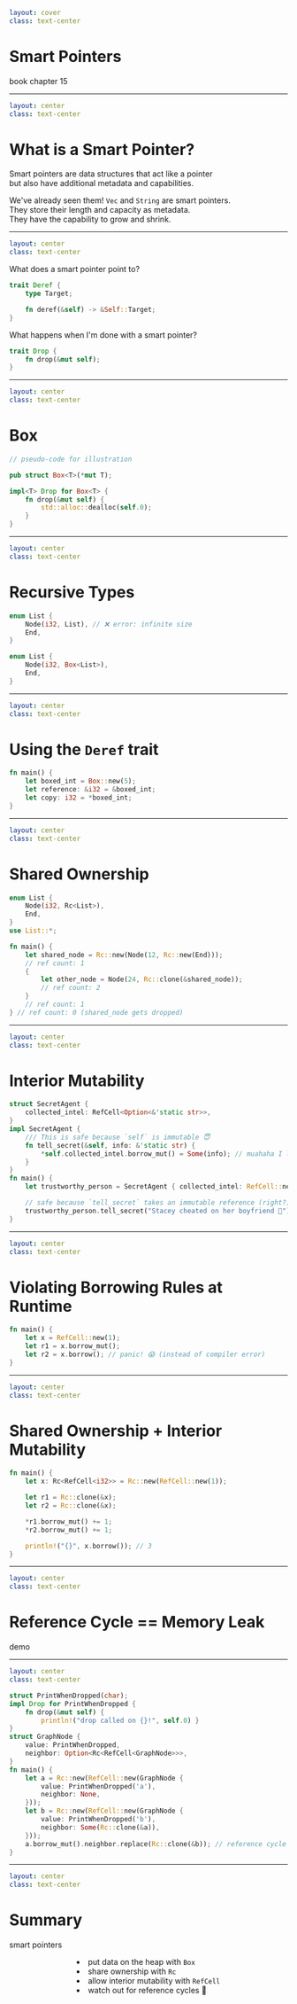 ```yaml
layout: cover
class: text-center
```

# Smart Pointers

book chapter 15

<Nr />

---

```yaml
layout: center
class: text-center
```

# What is a Smart Pointer?

<div></div>

Smart pointers are data structures that act like a pointer\
but also have additional metadata and capabilities.

We've already seen them! `Vec` and `String` are smart pointers.\
They store their length and capacity as metadata.\
They have the capability to grow and shrink.

<Nr />

---

```yaml
layout: center
class: text-center
```

What does a smart pointer point to?

```rust
trait Deref {
    type Target;

    fn deref(&self) -> &Self::Target;
}
```

What happens when I'm done with a smart pointer?

```rust
trait Drop {
    fn drop(&mut self);
}
```

<Nr />

---

```yaml
layout: center
class: text-center
```

# Box

```rust
// pseudo-code for illustration

pub struct Box<T>(*mut T);

impl<T> Drop for Box<T> {
    fn drop(&mut self) {
        std::alloc::dealloc(self.0);
    }
}
```

<Nr />

---

```yaml
layout: center
class: text-center
```

# Recursive Types

```rust
enum List {
    Node(i32, List), // ❌ error: infinite size
    End,
}

enum List {
    Node(i32, Box<List>),
    End,
}
```

<Nr />

---

```yaml
layout: center
class: text-center
```

# Using the `Deref` trait

```rust
fn main() {
    let boxed_int = Box::new(5);
    let reference: &i32 = &boxed_int;
    let copy: i32 = *boxed_int;
}
```

<Nr />

---

```yaml
layout: center
class: text-center
```

# Shared Ownership

```rust
enum List {
    Node(i32, Rc<List>),
    End,
}
use List::*;

fn main() {
    let shared_node = Rc::new(Node(12, Rc::new(End)));
    // ref count: 1
    {
        let other_node = Node(24, Rc::clone(&shared_node));
        // ref count: 2
    }
    // ref count: 1
} // ref count: 0 (shared_node gets dropped)
```

<Nr />

---

```yaml
layout: center
class: text-center
```

# Interior Mutability

```rust
struct SecretAgent {
    collected_intel: RefCell<Option<&'static str>>,
}
impl SecretAgent {
    /// This is safe because `self` is immutable 😇
    fn tell_secret(&self, info: &'static str) {
        *self.collected_intel.borrow_mut() = Some(info); // muahaha I lied 😈
    }
}
fn main() {
    let trustworthy_person = SecretAgent { collected_intel: RefCell::new(None) };

    // safe because `tell_secret` takes an immutable reference (right?)
    trustworthy_person.tell_secret("Stacey cheated on her boyfriend 🤫");
}
```

<Nr />

---

```yaml
layout: center
class: text-center
```

# Violating Borrowing Rules at Runtime

```rust
fn main() {
    let x = RefCell::new(1);
    let r1 = x.borrow_mut();
    let r2 = x.borrow(); // panic! 😱 (instead of compiler error)
}
```

<Nr />

---

```yaml
layout: center
class: text-center
```

# Shared Ownership + Interior Mutability

```rust
fn main() {
    let x: Rc<RefCell<i32>> = Rc::new(RefCell::new(1));

    let r1 = Rc::clone(&x);
    let r2 = Rc::clone(&x);

    *r1.borrow_mut() += 1;
    *r2.borrow_mut() += 1;

    println!("{}", x.borrow()); // 3
}
```

<Nr />

---

```yaml
layout: center
class: text-center
```

# Reference Cycle == Memory Leak

demo

<Nr />

---

```yaml
layout: center
class: text-center
```

```rust
struct PrintWhenDropped(char);
impl Drop for PrintWhenDropped {
    fn drop(&mut self) {
        println!("drop called on {}!", self.0) }
}
struct GraphNode {
    value: PrintWhenDropped,
    neighbor: Option<Rc<RefCell<GraphNode>>>,
}
fn main() {
    let a = Rc::new(RefCell::new(GraphNode {
        value: PrintWhenDropped('a'),
        neighbor: None,
    }));
    let b = Rc::new(RefCell::new(GraphNode {
        value: PrintWhenDropped('b'),
        neighbor: Some(Rc::clone(&a)),
    }));
    a.borrow_mut().neighbor.replace(Rc::clone(&b)); // reference cycle
}
```

<Nr />

---

```yaml
layout: center
class: text-center
```

# Summary

smart pointers

<div style="display: flex">
  <div style="flex-grow: 1"></div>
  <div style="text-align: left">
    <li>put data on the heap with <code>Box</code></li>
    <li>share ownership with <code>Rc</code></li>
    <li>allow interior mutability with <code>RefCell</code></li>
    <li>watch out for reference cycles 🙂</li>
  </div>
  <div style="flex-grow: 1"></div>
</div>

<Nr />
